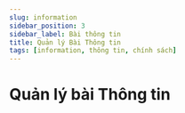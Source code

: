 ```yaml
---
slug: information
sidebar_position: 3
sidebar_label: Bài thông tin
title: Quản lý Bài Thông tin
tags: [information, thông tin, chính sách]
---
```

# Quản lý bài Thông tin
